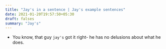 ```yaml
---
title: "Jay's in a sentence | Jay's example sentences"
date: 2021-01-20T19:57:50+05:30
draft: falses
summary: "Jay's"
---
```

- You know, that guy `jay's` got it right- he has no delusions about what he does.
                 
